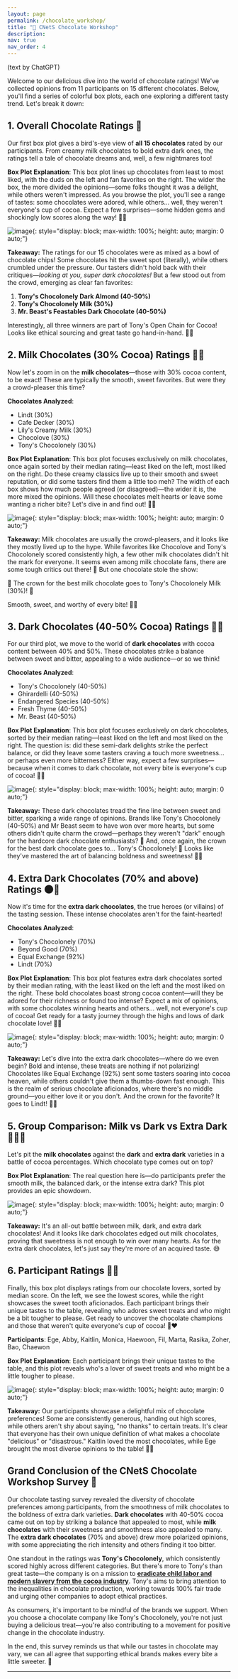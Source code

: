 ```yaml
---
layout: page
permalink: /chocolate_workshop/
title: "🍫 CNetS Chocolate Workshop"
description:
nav: true
nav_order: 4
---
```


(text by ChatGPT)

Welcome to our delicious dive into the world of chocolate ratings! We've collected opinions from 11 participants on 15 different chocolates. Below, you'll find a series of colorful box plots, each one exploring a different tasty trend. Let's break it down:

## 1. **Overall Chocolate Ratings** 🍫

Our first box plot gives a bird's-eye view of **all 15 chocolates** rated by our participants. From creamy milk chocolates to bold extra dark ones, the ratings tell a tale of chocolate dreams and, well, a few nightmares too!

**Box Plot Explanation**: This box plot lines up chocolates from least to most liked, with the duds on the left and fan favorites on the right. The wider the box, the more divided the opinions—some folks thought it was a delight, while others weren't impressed. As you browse the plot, you'll see a range of tastes: some chocolates were adored, while others... well, they weren't everyone's cup of cocoa. Expect a few surprises—some hidden gems and shockingly low scores along the way! 🍫🎉

![image](https://github.com/user-attachments/assets/7b2a2181-c84c-47c2-9be5-ef1420a34ad7){: style="display: block; max-width: 100%; height: auto; margin: 0 auto;"}

**Takeaway:** The ratings for our 15 chocolates were as mixed as a bowl of chocolate chips! Some chocolates hit the sweet spot (literally), while others crumbled under the pressure. Our tasters didn't hold back with their critiques—_looking at you, super dark chocolates!_ But a few stood out from the crowd, emerging as clear fan favorites:

1. **Tony's Chocolonely Dark Almond (40-50%)**
2. **Tony's Chocolonely Milk (30%)**
3. **Mr. Beast's Feastables Dark Chocolate (40-50%)**

Interestingly, all three winners are part of Tony's Open Chain for Cocoa! Looks like ethical sourcing and great taste go hand-in-hand. 🍫👏

## 2. **Milk Chocolates (30% Cocoa) Ratings** 🥛🍫

Now let's zoom in on the **milk chocolates**—those with 30% cocoa content, to be exact! These are typically the smooth, sweet favorites. But were they a crowd-pleaser this time?

**Chocolates Analyzed**:

- Lindt (30%)
- Cafe Decker (30%)
- Lily's Creamy Milk (30%)
- Chocolove (30%)
- Tony's Chocolonely (30%)

**Box Plot Explanation**: This box plot focuses exclusively on milk chocolates, once again sorted by their median rating—least liked on the left, most liked on the right. Do these creamy classics live up to their smooth and sweet reputation, or did some tasters find them a little too meh? The width of each box shows how much people agreed (or disagreed)—the wider it is, the more mixed the opinions. Will these chocolates melt hearts or leave some wanting a richer bite? Let's dive in and find out! 🍫✨

![image](https://github.com/user-attachments/assets/e00d3185-719f-4018-ad70-28dae588f50d){: style="display: block; max-width: 100%; height: auto; margin: 0 auto;"}

**Takeaway:** Milk chocolates are usually the crowd-pleasers, and it looks like they mostly lived up to the hype. While favorites like Chocolove and Tony's Chocolonely scored consistently high, a few other milk chocolates didn't hit the mark for everyone. It seems even among milk chocolate fans, there are some tough critics out there! 🧐 But one chocolate stole the show:

🥇 The crown for the best milk chocolate goes to Tony's Chocolonely Milk (30%)! 🎉

Smooth, sweet, and worthy of every bite! 🍫👑

## 3. **Dark Chocolates (40-50% Cocoa) Ratings** 🍫✨

For our third plot, we move to the world of **dark chocolates** with cocoa content between 40% and 50%. These chocolates strike a balance between sweet and bitter, appealing to a wide audience—or so we think!

**Chocolates Analyzed**:

- Tony's Chocolonely (40-50%)
- Ghirardelli (40-50%)
- Endangered Species (40-50%)
- Fresh Thyme (40-50%)
- Mr. Beast (40-50%)

**Box Plot Explanation**: This box plot focuses exclusively on dark chocolates, sorted by their median rating—least liked on the left and most liked on the right. The question is: did these semi-dark delights strike the perfect balance, or did they leave some tasters craving a touch more sweetness... or perhaps even more bitterness? Either way, expect a few surprises—because when it comes to dark chocolate, not every bite is everyone's cup of cocoa! 🍫😋

![image](https://github.com/user-attachments/assets/d7b23cf9-489d-494f-bdda-ec6a45a48162){: style="display: block; max-width: 100%; height: auto; margin: 0 auto;"}

**Takeaway:** These dark chocolates tread the fine line between sweet and bitter, sparking a wide range of opinions. Brands like Tony's Chocolonely (40-50%) and Mr Beast seem to have won over more hearts, but some others didn't quite charm the crowd—perhaps they weren't "dark" enough for the hardcore dark chocolate enthusiasts? 🧐 And, once again, the crown for the best dark chocolate goes to... Tony's Chocolonely! 🎉 Looks like they've mastered the art of balancing boldness and sweetness! 🍫👑

## 4. **Extra Dark Chocolates (70% and above) Ratings** 🌑🍫

Now it's time for the **extra dark chocolates**, the true heroes (or villains) of the tasting session. These intense chocolates aren't for the faint-hearted!

**Chocolates Analyzed**:

- Tony's Chocolonely (70%)
- Beyond Good (70%)
- Equal Exchange (92%)
- Lindt (70%)

**Box Plot Explanation**: This box plot features extra dark chocolates sorted by their median rating, with the least liked on the left and the most liked on the right. These bold chocolates boast strong cocoa content—will they be adored for their richness or found too intense? Expect a mix of opinions, with some chocolates winning hearts and others... well, not everyone's cup of cocoa! Get ready for a tasty journey through the highs and lows of dark chocolate love! 🍫✨

![image](https://github.com/user-attachments/assets/7a64e62f-d752-4497-8c16-ce6d0c99b30d){: style="display: block; max-width: 100%; height: auto; margin: 0 auto;"}

**Takeaway:** Let's dive into the extra dark chocolates—where do we even begin? Bold and intense, these treats are nothing if not polarizing! Chocolates like Equal Exchange (92%) sent some tasters soaring into cocoa heaven, while others couldn't give them a thumbs-down fast enough. This is the realm of serious chocolate aficionados, where there's no middle ground—you either love it or you don't. And the crown for the favorite? It goes to Lindt! 🍫👑

## 5. **Group Comparison: Milk vs Dark vs Extra Dark** 🍶🌑🍫

Let's pit the **milk chocolates** against the **dark** and **extra dark** varieties in a battle of cocoa percentages. Which chocolate type comes out on top?

**Box Plot Explanation**: The real question here is—do participants prefer the smooth milk, the balanced dark, or the intense extra dark? This plot provides an epic showdown.

![image](https://github.com/user-attachments/assets/b14b3557-ae0b-4098-b4d9-43c32346d5b8){: style="display: block; max-width: 100%; height: auto; margin: 0 auto;"}

**Takeaway:** It's an all-out battle between milk, dark, and extra dark chocolates! And it looks like dark chocolates edged out milk chocolates, proving that sweetness is not enough to win over many hearts. As for the extra dark chocolates, let's just say they're more of an acquired taste. 😅

## 6. **Participant Ratings** 👥🍫

Finally, this box plot displays ratings from our chocolate lovers, sorted by median score. On the left, we see the lowest scores, while the right showcases the sweet tooth aficionados. Each participant brings their unique tastes to the table, revealing who adores sweet treats and who might be a bit tougher to please. Get ready to uncover the chocolate champions and those that weren't quite everyone's cup of cocoa! 🍫❤️

**Participants**: Ege, Abby, Kaitlin, Monica, Haewoon, Fil, Marta, Rasika, Zoher, Bao, Chaewon

**Box Plot Explanation**: Each participant brings their unique tastes to the table, and this plot reveals who's a lover of sweet treats and who might be a little tougher to please.

![image](https://github.com/user-attachments/assets/0bee1751-3116-42e5-908b-1f80e06c26dc){: style="display: block; max-width: 100%; height: auto; margin: 0 auto;"}

**Takeaway:** Our participants showcase a delightful mix of chocolate preferences! Some are consistently generous, handing out high scores, while others aren't shy about saying, "no thanks" to certain treats. It's clear that everyone has their own unique definition of what makes a chocolate "delicious" or "disastrous." Kaitlin loved the most chocolates, while Ege brought the most diverse opinions to the table! 🍫✨

## **Grand Conclusion of the CNetS Chocolate Workshop Survey** 🍫

Our chocolate tasting survey revealed the diversity of chocolate preferences among participants, from the smoothness of milk chocolates to the boldness of extra dark varieties. **Dark chocolates** with 40-50% cocoa came out on top by striking a balance that appealed to most, while **milk chocolates** with their sweetness and smoothness also appealed to many. The **extra dark chocolates** (70% and above) drew more polarized opinions, with some appreciating the rich intensity and others finding it too bitter.

One standout in the ratings was **Tony's Chocolonely**, which consistently scored highly across different categories. But there's more to Tony's than great taste—the company is on a mission to **[eradicate child labor and modern slavery from the cocoa industry](https://us.tonyschocolonely.com/pages/our-promise)**. Tony's aims to bring attention to the inequalities in chocolate production, working towards 100% fair trade and urging other companies to adopt ethical practices.

As consumers, it's important to be mindful of the brands we support. When you choose a chocolate company like Tony's Chocolonely, you're not just buying a delicious treat—you're also contributing to a movement for positive change in the chocolate industry.

In the end, this survey reminds us that while our tastes in chocolate may vary, we can all agree that supporting ethical brands makes every bite a little sweeter. 🍫

---
